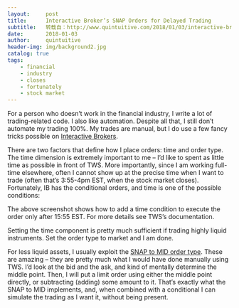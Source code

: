 ```yaml
---
layout:     post
title:      Interactive Broker’s SNAP Orders for Delayed Trading
subtitle:   转载自：http://www.quintuitive.com/2018/01/03/interactive-brokers-snap-orders-delayed-trading/
date:       2018-01-03
author:     quintuitive
header-img: img/background2.jpg
catalog: true
tags:
    - financial
    - industry
    - closes
    - fortunately
    - stock market
---
```




For a person who doesn’t work in the financial industry, I write a lot of trading-related code. I also like automation. Despite all that, I still don’t automate my trading 100%. My trades are manual, but I do use a few fancy tricks possible on [Interactive Brokers](https://www.interactivebrokers.com/en/home.php).



There are two factors that define how I place orders: time and order type. The time dimension is extremely important to me – I’d like to spent as little time as possible in front of TWS. More importantly, since I am working full-time elsewhere, often I cannot show up at the precise time when I want to trade (often that’s 3:55-4pm EST, when the stock market closes). Fortunately, IB has the conditional orders, and time is one of the possible conditions:

The above screenshot shows how to add a time condition to execute the order only after 15:55 EST. For more details see TWS’s documentation.

Setting the time component is pretty much sufficient if trading highly liquid instruments. Set the order type to market and I am done.

For less liquid assets, I usually exploit the [SNAP to MID order type](https://www.interactivebrokers.com/en/index.php?f=5934). These are amazing – they are pretty much what I would have done manually using TWS. I’d look at the bid and the ask, and kind of mentally determine the middle point. Then, I will put a limit order using either the middle point directly, or subtracting (adding) some amount to it. That’s exactly what the SNAP to MID implements, and, when combined with a conditional I can simulate the trading as I want it, without being present.





